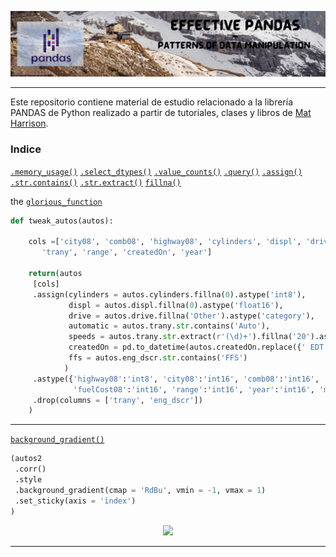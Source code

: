 <p align="center">
  <img src="https://github.com/nicoambrosis/Effective-Pandas/blob/main/Banners%20GitHub.jpg">
</p>

---

Este repositorio contiene material de estudio relacionado a la librería PANDAS de Python realizado a partir de tutoriales, clases y libros de [Mat Harrison](https://twitter.com/__mharrison__).

### Indice
[`.memory_usage()`](https://github.com/nicoambrosis/Effective-Pandas/blob/main/01%20Effective%20Pandas.ipynb)
[`.select_dtypes()`](https://github.com/nicoambrosis/Effective-Pandas/blob/main/01%20Effective%20Pandas.ipynb)
[`.value_counts()`](https://github.com/nicoambrosis/Effective-Pandas/blob/main/01%20Effective%20Pandas.ipynb)
[`.query()`](https://github.com/nicoambrosis/Effective-Pandas/blob/main/01%20Effective%20Pandas.ipynb)
[`.assign()`](https://github.com/nicoambrosis/Effective-Pandas/blob/main/01%20Effective%20Pandas.ipynb)
[`.str.contains()`](https://github.com/nicoambrosis/Effective-Pandas/blob/main/01%20Effective%20Pandas.ipynb)
[`.str.extract()`](https://github.com/nicoambrosis/Effective-Pandas/blob/main/01%20Effective%20Pandas.ipynb)
[`fillna()`](https://github.com/nicoambrosis/Effective-Pandas/blob/main/01%20Effective%20Pandas.ipynb)


the [`glorious_function`](https://github.com/nicoambrosis/Effective-Pandas/blob/main/tweak_autos.ipynb)
```python
def tweak_autos(autos):
    
    cols =['city08', 'comb08', 'highway08', 'cylinders', 'displ', 'drive', 'eng_dscr', 'fuelCost08', 'make', 'model',
       'trany', 'range', 'createdOn', 'year']
 
    return(autos
     [cols]
     .assign(cylinders = autos.cylinders.fillna(0).astype('int8'),
             displ = autos.displ.fillna(0).astype('float16'),
             drive = autos.drive.fillna('Other').astype('category'),      # completamos los NaN con 'Other'
             automatic = autos.trany.str.contains('Auto'),                # True si es Auto False si no
             speeds = autos.trany.str.extract(r'(\d)+').fillna('20').astype('int8'), # le damos un valor cualquiera a los NaN
             createdOn = pd.to_datetime(autos.createdOn.replace({' EDT': '-04:00', ' EST' : '-05:00'}, regex = True)),
             ffs = autos.eng_dscr.str.contains('FFS')
            )
     .astype({'highway08':'int8', 'city08':'int16', 'comb08':'int16',
              'fuelCost08':'int16', 'range':'int16', 'year':'int16', 'make':'category'})
     .drop(columns = ['trany', 'eng_dscr'])                                # Eliminamos esta columna 
    )

```
---
[`background_gradient()`](https://github.com/nicoambrosis/Effective-Pandas/blob/main/background_gradient.ipynb)
```python
(autos2
 .corr()
 .style
 .background_gradient(cmap = 'RdBu', vmin = -1, vmax = 1)
 .set_sticky(axis = 'index')
)
```
<p align="center">
  <img src="https://user-images.githubusercontent.com/57463307/177058847-8dad74a4-7ba4-46a9-b621-147cb4c454c3.jpg"
       width="50%"/>
</p>

---
